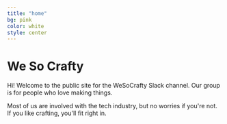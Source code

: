 ```yaml
---
title: "home"
bg: pink    
color: white  
style: center
---
```


# We So Crafty

Hi! Welcome to the public site for the WeSoCrafty Slack channel. Our group is for people who love making things. 

Most of us are involved with the tech industry, but no worries if you're not. If you like crafting, you'll fit right in.